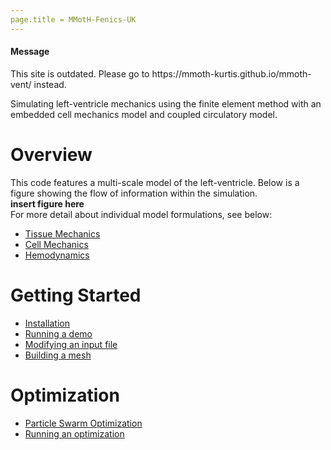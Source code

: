 ```yaml
---
page.title = MMotH-Fenics-UK
---
```


<div class="notice--warning">
  <h4>Message</h4>
  <p>This site is outdated. Please go to https://mmoth-kurtis.github.io/mmoth-vent/ instead.</p>
</div>

Simulating left-ventricle mechanics using the finite element method with an embedded cell mechanics model and coupled circulatory model.

# Overview  
This code features a multi-scale model of the left-ventricle. Below is a figure showing the flow of information within the simulation.  
**insert figure here**  
For more detail about individual model formulations, see below:  
  * [Tissue Mechanics](/pages/overview_of_models/tissue_mechanics.md)  
  * [Cell Mechanics](/pages/overview_of_models/cell_mechanics.md)  
  * [Hemodynamics](/pages/overview_of_models/hemodynamics.md)  

# Getting Started  
  * [Installation](/pages/installation.md)
  * [Running a demo](/pages/running_demo.md)
  * [Modifying an input file](/pages/fenics_input_readme.md)
  * [Building a mesh](/pages/mesh_generation_readme.md)

# Optimization
  * [Particle Swarm Optimization](/pages/pso_overview.md)
  * [Running an optimization](/pages/running_pso.md)
